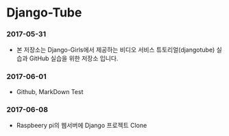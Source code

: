 # Django-Tube


### 2017-05-31
+ 본 저장소는 Django-Girls에서 제공하는 비디오 서비스 튜토리얼(djangotube) 
실습과 GitHub 실습을 위한 저장소 입니다.

### 2017-06-01
+ Github, MarkDown Test

### 2017-06-08
+ Raspbeery pi의 웹서버에 Django 프로젝트 Clone